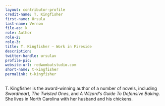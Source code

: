 ```yaml
---
layout: contributor-profile
credit-name: T. Kingfisher
first-name: Ursula
last-name: Vernon
file-as: k
role: Author
role-2:
role-3:
title: T. Kingfisher — Work in Fireside
description:
twitter-handle: ursulav
profile-pic:
website-url: redwombatstudio.com
short-name: t-kingfisher
permalink: t-kingfisher
---
```

T. Kingfisher is the award-winning author of a number of novels, including _Swordheart_, _The Twisted Ones_, and _A Wizard's Guide To Defensive Baking_. She lives in North Carolina with her husband and his chickens.
